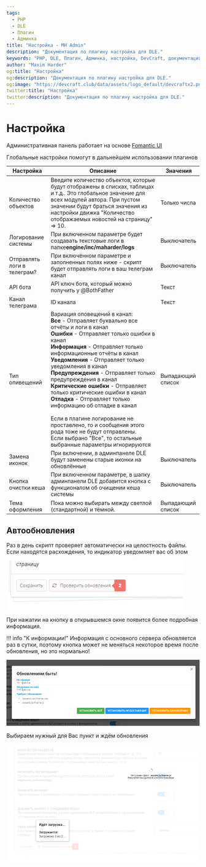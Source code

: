 ```yaml
---
tags:
  - PHP
  - DLE
  - Плагин
  - Админка
title: "Настройка - MH Admin"
description: "Документация по плагину настройка для DLE."
keywords: "PHP, DLE, Плагин, Админка, настройка, DevCraft, документация"
author: "Maxim Harder"
og:title: "Настройка"
og:description: "Документация по плагину настройка для DLE."
og:image: "https://devcraft.club/data/assets/logo_default/devcraftx2.png"
twitter:title: "Настройка"
twitter:description: "Документация по плагину настройка для DLE."
---
```


# Настройка

Административная панель работает на основе [Fomantic UI](https://fomantic-ui.com)

Глобальные настройки помогут в дальнейшем использовании плагинов


| Настройка                   | Описание                                                                                                                                                                                                                                                | Значения          |
|-----------------------------|---------------------------------------------------------------------------------------------------------------------------------------------------------------------------------------------------------------------------------------------------------|-------------------|
| Количество объектов         | Введите количество объектов, которые будут отображены в списках, таблицах и т.д.. Это глобальное значение для всех модулей автора. При пустом значении будут браться значения из настройки движка "Количество отображаемых новостей на страницу" => 10. | Только числа      |
| Логирование системы         | При включенном параметре будет создавать текстовые логи в папке**engine/inc/maharder/logs**                                                                                                                                                             | Выключатель       |
| Отправлять логи в телеграм? | При включённом параметре и заполненных полях ниже - скрипт будет отправлять логи в ваш телеграм канал                                                                                                                                                   | Выключатель       |
| API бота                    | API ключ бота, который можно получить у @BothFather                                                                                                                                                                                                     | Текст                 |
| Канал телеграма             | ID канала                                                                                                                                                                                                                                                    | Текст                 |
| Тип опивещений              | Вариация оповещений в канал:<br>**Все** - Отправляет буквально все отчёты и логи в канал<br>**Ошибки** - Отправляет только ошибки в канал<br>**Информация** - Отправляет только информационные отчёты в канал<br>**Уведомления** - Отправляет только уведомления в канал<br>**Предупреждения** - Отправляет только предупреждения в канал<br>**Критические ошибки** - Отправляет только критические ошибки в канал<br>**Отладка** - Отправляет только информацию об отладке в канал<br><br>Если в плагине логирование не проставлено, то и сообщения этого рода тоже не будут отправлены.<br>Если выбрано "Все", то остальные выбранные параметры игнорируются                                                                                                                                                                                                                                                   | Выпадающий список                 |
| Замена иконок               | При включении, в админпанеле DLE будут заменены старые иконки на обновлённые                                                                                                                                                                            | Выключатель       |
| Кнопка очистки кеша         | При включенном параметре, в шапку админпанели DLE добавится кнопка с функционалом об очищении кеша системы                                                                                                                                              | Выключатель       |
| Тема оформления             | Пока можно выбирать между светлой (стандартной) и тёмной.                                                                                                                                                                                               | Выпадающий список |

## Автообновления

Раз в день скрипт проверяет автоматически на целостность файлы. Если находятся расхождения, то индикатор уведомляет вас об этом

![image.png](assets/01.png)

При нажатии на кнопку в открывшемся окне появится более подробная информация.

!!! info "К информации!"
	Информация с основного сервера обновляется раз в сутки, поэтому кнопка может не меняться некоторое время после обновления, но это нормально!

![image.png](assets/02.png)

Выбираем нужный для Вас пункт и ждём обновления

![img.png](assets/03.png)

